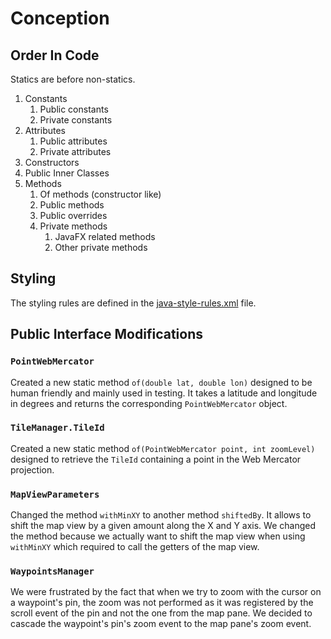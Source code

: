 # Conception

## Order In Code

Statics are before non-statics.

1. Constants
   1. Public constants
   2. Private constants
2. Attributes
    1. Public attributes
    2. Private attributes
3. Constructors
4. Public Inner Classes
5. Methods
   1. Of methods (constructor like)
   2. Public methods
   3. Public overrides
   4. Private methods
      1. JavaFX related methods
      2. Other private methods

## Styling

The styling rules are defined in the [java-style-rules.xml](java-style-rules.xml) file.

## Public Interface Modifications

### `PointWebMercator`

Created a new static method `of(double lat, double lon)` designed to be human friendly and mainly used in testing.
It takes a latitude and longitude in degrees and returns the corresponding `PointWebMercator` object.

### `TileManager.TileId`

Created a new static method `of(PointWebMercator point, int zoomLevel)` designed to retrieve the `TileId` containing a point in the Web Mercator projection.

### `MapViewParameters`

Changed the method `withMinXY` to another method `shiftedBy`.
It allows to shift the map view by a given amount along the X and Y axis.
We changed the method because we actually want to shift the map view when using `withMinXY` which required to call the getters of the map view.

### `WaypointsManager`

We were frustrated by the fact that when we try to zoom with the cursor on a waypoint's pin, the zoom was not performed as it was registered by the scroll event of the pin and not the one from the map pane.
We decided to cascade the waypoint's pin's zoom event to the map pane's zoom event.
